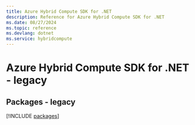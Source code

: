 ```yaml
---
title: Azure Hybrid Compute SDK for .NET
description: Reference for Azure Hybrid Compute SDK for .NET
ms.date: 08/27/2024
ms.topic: reference
ms.devlang: dotnet
ms.service: hybridcompute
---
```

# Azure Hybrid Compute SDK for .NET - legacy
## Packages - legacy
[!INCLUDE [packages](hybrid-compute-index.md)]